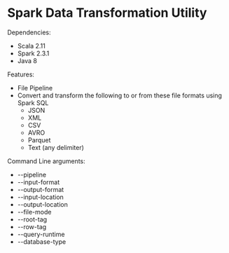Spark Data Transformation Utility
=================================
Dependencies:
* Scala 2.11
* Spark 2.3.1
* Java 8

Features:
* File Pipeline
* Convert and transform the following to or from these file formats using Spark SQL
    * JSON
    * XML
    * CSV
    * AVRO
    * Parquet
    * Text (any delimiter)
  
 Command Line arguments:
  * --pipeline
  * --input-format
  * --output-format
  * --input-location
  * --output-location
  * --file-mode
  * --root-tag
  * --row-tag
  * --query-runtime
  * --database-type

